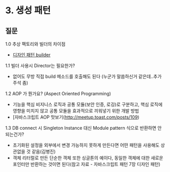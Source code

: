 # 3. 생성 패턴


## 질문
1.0 추상 팩토리와 빌더의 차이점
- [디자인 패턴 builder](https://www.zerocho.com/category/JavaScript/post/57bab0ee5abe0c17006fe22f)

1.1 빌더 사용시 Director는 필요한가?
- 없어도 무방 직접 build 메소드를 호출해도 된다 (누군가 말씀하신거 같은데..추가 주석 좀)

1.2 AOP 가 뭔가요? (Aspect Oriented Programming)
- 기능을 핵심 비지니스 로직과 공통 모듈(보안 인증, 로깅)로 구분하고, 핵심 로직에 영향을 미치지 않고 공통 모듈을 효과적으로 끼워넣기 위한 개발 방법
- [자바스크립트 AOP 맛보기(http://meetup.toast.com/posts/109)

1.3  DB connect 시 Singleton Instance 대신 Module pattern 식으로 반환하면 안되는건가?
- 초기화된 설정을 외부에서 변경 가능하지 못하게 만든다면 어떤 패턴을 사용해도 상관없을 것 같음(김병진)
- 객체 리터럴로 만든 단순한 객체 또한 싱글톤의 예이다, 동일한 객체에 대한 새로운 포인터만 반환하는 것이면 된다(참고 자료 - 자바스크립트 패턴 7장 디자인 패턴)
